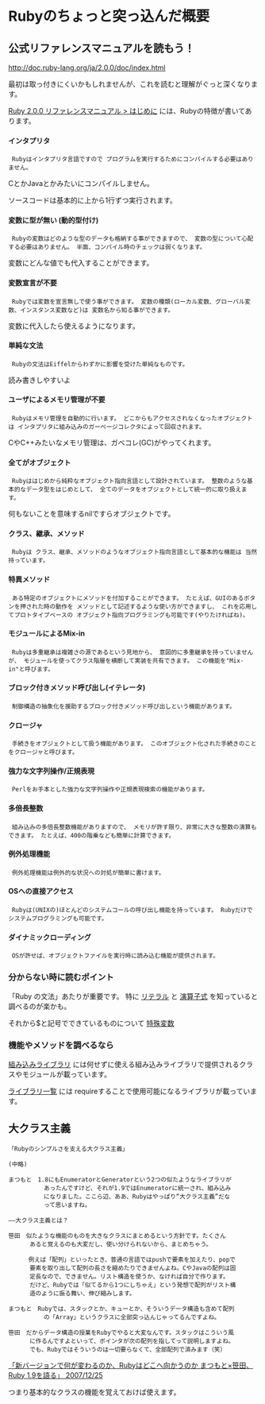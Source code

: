 # Rubyのちょっと突っ込んだ概要


## 公式リファレンスマニュアルを読もう！

http://doc.ruby-lang.org/ja/2.0.0/doc/index.html

最初は取っ付きにくいかもしれませんが、これを読むと理解がぐっと深くなります。

[Ruby 2.0.0 リファレンスマニュアル > はじめに](http://doc.ruby-lang.org/ja/2.0.0/doc/spec=2fintro.html) 
には、Rubyの特徴が書いてあります。




#### インタプリタ

     Rubyはインタプリタ言語ですので プログラムを実行するためにコンパイルする必要はありません。

CとかJavaとかみたいにコンパイルしません。

ソースコードは基本的に上から1行ずつ実行されます。


#### 変数に型が無い (動的型付け)

     Rubyの変数はどのような型のデータも格納する事ができますので、 変数の型について心配する必要はありません。 半面、コンパイル時のチェックは弱くなります。

変数にどんな値でも代入することができます。


#### 変数宣言が不要

     Rubyでは変数を宣言無しで使う事ができます。 変数の種類(ローカル変数、グローバル変数、インスタンス変数など)は 変数名から知る事ができます。

変数に代入したら使えるようになります。


#### 単純な文法

     Rubyの文法はEiffelからわずかに影響を受けた単純なものです。

読み書きしやすいよ

#### ユーザによるメモリ管理が不要

     Rubyはメモリ管理を自動的に行います。 どこからもアクセスされなくなったオブジェクトは インタプリタに組み込みのガーベージコレクタによって回収されます。

CやC++みたいなメモリ管理は、ガベコレ(GC)がやってくれます。


#### 全てがオブジェクト

     Rubyははじめから純粋なオブジェクト指向言語として設計されています。 整数のような基本的なデータ型をはじめとして、 全てのデータをオブジェクトとして統一的に取り扱えます。

何もないことを意味するnilですらオブジェクトです。


#### クラス、継承、メソッド

     Rubyは クラス、継承、メソッドのようなオブジェクト指向言語として基本的な機能は 当然持っています。


#### 特異メソッド

     ある特定のオブジェクトにメソッドを付加することができます。 たとえば、GUIのあるボタンを押された時の動作を メソッドとして記述するような使い方ができますし、 これを応用してプロトタイプベースの オブジェクト指向プログラミングも可能です(やりたければね)。




#### モジュールによるMix-in

     Rubyは多重継承は複雑さの源であるという見地から、 意図的に多重継承を持っていませんが、 モジュールを使ってクラス階層を横断して実装を共有できます。 この機能を"Mix-in"と呼びます。

#### ブロック付きメソッド呼び出し(イテレータ)

     制御構造の抽象化を援助するブロック付きメソッド呼び出しという機能があります。

#### クロージャ

     手続きをオブジェクトとして扱う機能があります。 このオブジェクト化された手続きのことをクロージャと呼びます。

#### 強力な文字列操作/正規表現

     Perlをお手本とした強力な文字列操作や正規表現検索の機能があります。

#### 多倍長整数

     組み込みの多倍長整数機能がありますので、 メモリが許す限り、非常に大きな整数の演算もできます。 たとえば、400の階乗なども簡単に計算できます。

#### 例外処理機能

     例外処理機能は例外的な状況への対処が簡単に書けます。

#### OSへの直接アクセス

     Rubyは(UNIXの)ほとんどのシステムコールの呼び出し機能を持っています。 Rubyだけでシステムプログラミングも可能です。

#### ダイナミックローディング

     OSが許せば、オブジェクトファイルを実行時に読み込む機能が提供されます。






### 分からない時に読むポイント

「Ruby の文法」あたりが重要です。
特に 
[リテラル](http://doc.ruby-lang.org/ja/2.0.0/doc/spec=2fliteral.html)
と
[演算子式](http://doc.ruby-lang.org/ja/2.0.0/doc/spec=2foperator.html) 
を知っていると調べるのが楽かも。

それから$と記号でできているものについて [特殊変数](http://doc.ruby-lang.org/ja/2.0.0/class/Kernel.html)


### 機能やメソッドを調べるなら

[組み込みライブラリ](http://doc.ruby-lang.org/ja/2.0.0/library/_builtin.html) 
には何せずに使える組み込みライブラリで提供されるクラスやモジュールが載っています。

[ライブラリ一覧](http://doc.ruby-lang.org/ja/2.0.0/library/index.html) には
requireすることで使用可能になるライブラリが載っています。






## 大クラス主義

    「Rubyのシンプルさを支える大クラス主義」
    
    (中略)

    まつもと　1.8にもEnumeratorとGeneratorという2つの似たようなライブラリが
              あったんですけど、それが1.9ではEnumeratorに統一され、組み込み
              になりました。ここら辺、ああ、Rubyはやっぱり“大クラス主義”だな
              って思いますね。
    
    ――大クラス主義とは？
    
    笹田　似たような機能のものを大きなクラスにまとめるという方針です。たくさん
          あると覚えるのも大変だし、使い分けられないから、まとめちゃう。
    
    　    例えば「配列」といったとき、普通の言語ではpushで要素を加えたり、popで
          要素を取り出して配列の長さを縮めたりできませんよね。CやJavaの配列は固
          定長なので、できません。リスト構造を使うか、なければ自分で作ります。
          だけど、Rubyでは「似てるから1つにしちゃえ」という発想で配列がリスト構
          造のように振る舞い、伸び縮みします。

    まつもと　Rubyでは、スタックとか、キューとか、そういうデータ構造も含めて配列
              の「Array」というクラスに全部突っ込んじゃってるんですよね。
    
    笹田　だからデータ構造の授業をRubyでやると大変なんです。スタックはこういう風
          に作るんですよといって、ポインタが次の配列を指してって説明しますよね。
          でも、Rubyではそういうのは一切要らなくて、全部配列で済みます（笑）

[「新バージョンで何が変わるのか、Rubyはどこへ向かうのか まつもと×笹田、Ruby 1.9を語る」 2007/12/25](http://www.atmarkit.co.jp/news/200712/25/ruby.html)


つまり基本的なクラスの機能を覚えておけば使えます。
